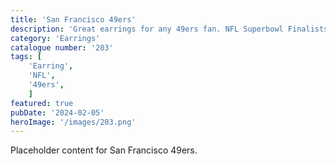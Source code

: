 ```yaml
---
title: 'San Francisco 49ers'
description: 'Great earrings for any 49ers fan. NFL Superbowl Finalists 2024'
category: 'Earrings'
catalogue number: '203'
tags: [
    'Earring', 
    'NFL',
    '49ers', 
    ]
featured: true
pubDate: '2024-02-05'
heroImage: '/images/203.png'
---
```


Placeholder content for San Francisco 49ers.